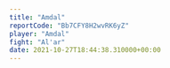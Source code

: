 ```yaml
---
title: "Amdal"
reportCode: "Bb7CFY8H2wvRK6yZ"
player: "Amdal"
fight: "Al'ar"
date: 2021-10-27T18:44:38.310000+00:00
---
```

